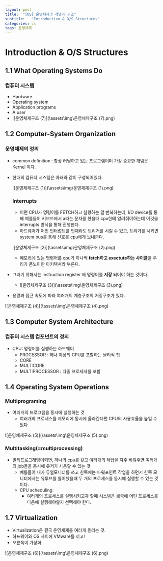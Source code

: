 ```yaml
---
layout: post
title:  "[OS] 운영체제의 개념과 구조"
subtitle:   "Introduction & O/S Structures"
categories: cs
tags: 운영체제
---
```




# Introduction & O/S Structures

## 1.1 What Operating Systems Do

### 컴퓨터 시스템

- Hardware
- Operating system
- Application programs
- A user
- ![운영체제구조 (7)](\assets\img\운영체제구조 (7).png)

## 1.2 Computer-System Organization

### 운영체제의 정의

- common definition : 항상 러닝하고 있는 프로그램이며 가장 중요한 개념은 Kernel 이다.
- 현대의 컴퓨터 시스템은 아래와 같이 구성되어있다.

    ![운영체제구조 (1)](\assets\img\운영체제구조 (1).png)

    ### Interrupts

    - 어떤 CPU가 명령어를 FETCH하고 실행하는 걸 반복하는데, I/O device를 통해 예를들어 키보드에서 a라는 문자를 쳤을때 cpu한테 알려줘야하는데 이것을 interrupts 방식을 통해 진행한다.
    - 하드웨어가 어떤 인터럽트를 언제라도 트리거를 시킬 수 있고, 트리거를 시키면 system bus를 통해 신호를 cpu에게 보내준다.

    ![운영체제구조 (2)](\assets\img\운영체제구조 (2).png)

    - 메모리에 있는 명령어를 cpu가 하나씩 **fetch하고 exectute하는 사이클**을 우리가 폰노이만 아키텍쳐라 부른다.
- 그러기 위해서는 instruction register 에 명령어를 **저장** 되어야 하는 것이다.
    - ![운영체제구조 (3)](\assets\img\운영체제구조 (3).png)
    

    
- 용량과 접근 속도에 따라 여러개의 계층구조의 저장구조가 있다.
  

![운영체제구조 (4)](\assets\img\운영체제구조 (4).png)
    
## 1.3 Computer System Architecture

### 컴퓨터 시스템 컴포넌트의 정의

- CPU: 명령어를 실행하는 하드웨어
    - PROCESSOR : 하나 이상의 CPU를 포함하는 물리적 칩
    - CORE
    - MULTICORE
    - MULTIPROCESSOR : 다중 프로세서를 포함
    
## 1.4 Operating System Operations

### Multiprograming

- 여러개의 프로그램을 동시에 실행하는 것
    - 여러개의 프로세스를 메모리에 동시에 올라간다면 CPU의 사용효율을 높일 수 있다.
    

![운영체제구조 (5)](\assets\img\운영체제구조 (5).png)
    
### Multitasking(=multiprocessing)

- 멀티프로그래밍이되면, 하나의 cpu를 갖고 여러개의 작업을 자주 바꿔주면 여러개의 job들을 동시에 유저가 사용할 수 있는 것
    - 예를들어 내가 듀얼모니터를 쓰고 한쪽에는 파워포인트 작업을 하면서 한쪽 모니터에서는 유투브를 틀어놨을때 두 개의 프로세스를 동시에 실행할 수 있는 것이다.
    - CPU scheduling:
        - 여러개의 프로세스를 실행시키고자 할때 시스템은 겷국에 어떤 프로세스를 다음에 실행해야할지 선택해야 한다.

## 1.7 Virtualization

- Virtualization은 결국 운영체제를 여러개 돌리는 것.
- 하드웨어와 OS 사이에 VMware를 끼고!
- 오른쪽이 가상화

![운영체제구조 (6)](\assets\img\운영체제구조 (6).png)